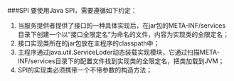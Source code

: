 ###SPI
要使用Java SPI，需要遵循如下约定：
1. 当服务提供者提供了接口的一种具体实现后，在jar包的META-INF/services目录下创建一个以“接口全限定名”为命名的文件，内容为实现类的全限定名；
2. 接口实现类所在的jar包放在主程序的classpath中；
3. 主程序通过java.util.ServiceLoder动态装载实现模块，它通过扫描META-INF/services目录下的配置文件找到实现类的全限定名，把类加载到JVM；
4. SPI的实现类必须携带一个不带参数的构造方法；

